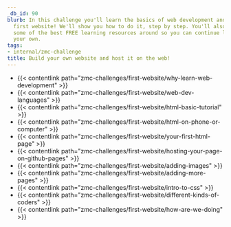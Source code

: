 ```yaml
---
_db_id: 90
blurb: In this challenge you'll learn the basics of web development and host your
  first website! We'll show you how to do it, step by step. You'll also learn about
  some of the best FREE learning resources around so you can continue learning on
  your own.
tags:
- internal/zmc-challenge
title: Build your own website and host it on the web!
---
```


- {{< contentlink path="zmc-challenges/first-website/why-learn-web-development" >}}
- {{< contentlink path="zmc-challenges/first-website/web-dev-languages" >}}
- {{< contentlink path="zmc-challenges/first-website/html-basic-tutorial" >}}
- {{< contentlink path="zmc-challenges/first-website/html-on-phone-or-computer" >}}
- {{< contentlink path="zmc-challenges/first-website/your-first-html-page" >}}
- {{< contentlink path="zmc-challenges/first-website/hosting-your-page-on-github-pages" >}}
- {{< contentlink path="zmc-challenges/first-website/adding-images" >}}
- {{< contentlink path="zmc-challenges/first-website/adding-more-pages" >}}
- {{< contentlink path="zmc-challenges/first-website/intro-to-css" >}}
- {{< contentlink path="zmc-challenges/first-website/different-kinds-of-coders" >}}
- {{< contentlink path="zmc-challenges/first-website/how-are-we-doing" >}}